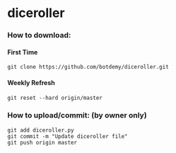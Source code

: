 # diceroller

### How to download:
#### First Time
```
git clone https://github.com/botdemy/diceroller.git

```
#### Weekly Refresh
```
git reset --hard origin/master
```
### How to upload/commit: (by owner only)
```
git add diceroller.py
git commit -m "Update diceroller file"
git push origin master  
```

